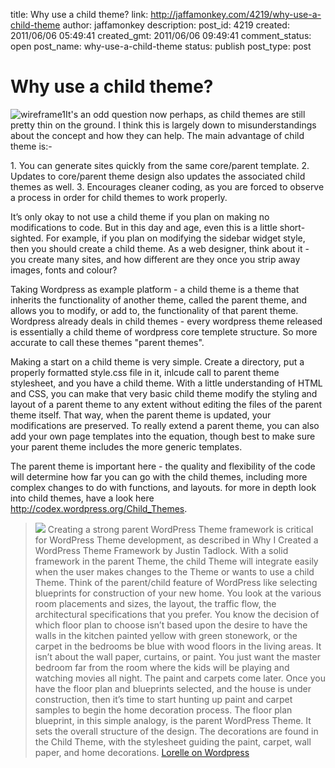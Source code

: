 title: Why use a child theme?
link: http://jaffamonkey.com/4219/why-use-a-child-theme
author: jaffamonkey
description: 
post_id: 4219
created: 2011/06/06 05:49:41
created_gmt: 2011/06/06 09:49:41
comment_status: open
post_name: why-use-a-child-theme
status: publish
post_type: post

# Why use a child theme?

![wireframe1](http://blog.jaffamonkey.com/files/2011/06/wireframe-125x125.jpg)It's an odd question now perhaps, as child themes are still pretty thin on the ground. I think this is largely down to misunderstandings about the concept and how they can help. The main advantage of child theme is:-

1\. You can generate sites quickly from the same core/parent template. 2\. Updates to core/parent theme design also updates the associated child themes as well. 3\. Encourages cleaner coding, as you are forced to observe a process in order for child themes to work properly.

It’s only okay to not use a child theme if you plan on making no modifications to code. But in this day and age, even this is a little short-sighted. For example, if you plan on modifying the sidebar widget style, then you should create a child theme. As a web designer, think about it - you create many sites, and how different are they once you strip away images, fonts and colour?

Taking Wordpress as example platform - a child theme is a theme that inherits the functionality of another theme, called the parent theme, and allows you to modify, or add to, the functionality of that parent theme. Wordpress already deals in child themes - every wordpress theme released is essentially a child theme of wordpress core templete structure. So more accurate to call these themes "parent themes".

Making a start on a child theme is very simple. Create a directory, put a properly formatted style.css file in it, inlcude call to parent theme stylesheet, and you have a child theme. With a little understanding of HTML and CSS, you can make that very basic child theme modify the styling and layout of a parent theme to any extent without editing the files of the parent theme itself. That way, when the parent theme is updated, your modifications are preserved. To really extend a parent theme, you can also add your own page templates into the equation, though best to make sure your parent theme includes the more generic templates.

The parent theme is important here - the quality and flexibility of the code will determine how far you can go with the child themes, including more complex changes to do with functions, and layouts. for more in depth look into child themes, have a look here http://codex.wordpress.org/Child_Themes.

  
  


> ![](http://blog.jaffamonkey.com/files/2011/06/webpagelayout-200x440.png) Creating a strong parent WordPress Theme framework is critical for WordPress Theme development, as described in Why I Created a WordPress Theme Framework by Justin Tadlock. With a solid framework in the parent Theme, the child Theme will integrate easily when the user makes changes to the Theme or wants to use a child Theme. Think of the parent/child feature of WordPress like selecting blueprints for construction of your new home. You look at the various room placements and sizes, the layout, the traffic flow, the architectural specifications that you prefer. You know the decision of which floor plan to choose isn’t based upon the desire to have the walls in the kitchen painted yellow with green stonework, or the carpet in the bedrooms be blue with wood floors in the living areas. It isn’t about the wall paper, curtains, or paint. You just want the master bedroom far from the room where the kids will be playing and watching movies all night. The paint and carpets come later. Once you have the floor plan and blueprints selected, and the house is under construction, then it’s time to start hunting up paint and carpet samples to begin the home decoration process. The floor plan blueprint, in this simple analogy, is the parent WordPress Theme. It sets the overall structure of the design. The decorations are found in the Child Theme, with the stylesheet guiding the paint, carpet, wall paper, and home decorations. [Lorelle on Wordpress](http://lorelle.wordpress.com/2008/12/30/parentchild-themes-in-wordpress-the-future-of-wordpress-themes/)